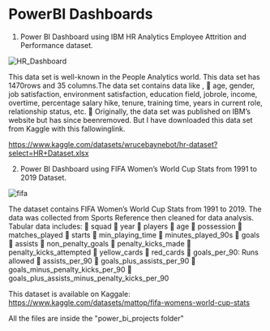 # PowerBI Dashboards
1. Power BI Dashboard using IBM HR Analytics Employee Attrition and Performance dataset.

![HR_Dashboard](https://github.com/Jayadharanirajapaksha/PowerBI-Dashboard/assets/116358845/734b5032-9448-4ac1-878e-1f2aa002e3c5)

This data set is well-known in the People Analytics world. This data set has 1470rows and 35 columns.The data set contains data like ,  age, gender, job satisfaction, environment satisfaction, education field, jobrole, income, overtime, percentage salary hike, tenure, training time, years
in current role, relationship status, etc.  Originally, the data set was published on IBM’s website but has since beenremoved. But I have downloaded this data set from Kaggle with this fallowinglink. 

https://www.kaggle.com/datasets/wrucebaynebot/hr-dataset?select=HR+Dataset.xlsx


2. Power BI Dashboard using FIFA Women’s World Cup Stats from 1991 to 2019 Dataset.

![fifa](https://github.com/Jayadharanirajapaksha/PowerBI-Dashboard/assets/116358845/6db7ccba-cd6d-419c-aa2b-d07d84ea4720)

   
   The dataset contains FIFA Women’s World Cup Stats from 1991 to 2019.
   The data was collected from Sports Reference then cleaned for data analysis.
   Tabular data includes:
 squad
 year
 players
 age
 possession
 matches_played
 starts
 min_playing_time
 minutes_played_90s
 goals
 assists
 non_penalty_goals
 penalty_kicks_made
 penalty_kicks_attempted
 yellow_cards
 red_cards
 goals_per_90: Runs allowed
 assists_per_90
 goals_plus_assists_per_90
 goals_minus_penalty_kicks_per_90
 goals_plus_assists_minus_penalty_kicks_per_90

   This dataset is available on Kaggale:
https://www.kaggle.com/datasets/mattop/fifa-womens-world-cup-stats

All the files are inside the "power_bi_projects folder"
